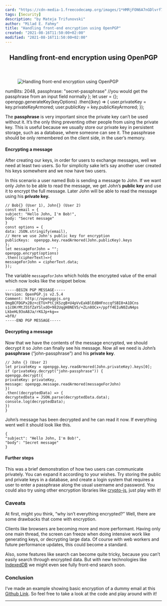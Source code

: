 ```yaml
---
card: "https://cdn-media-1.freecodecamp.org/images/1*HMRjFON6A7nGDlvrf7auIw.png"
tags: [Security]
description: "by Mateja Trifunovski"
author: "Milad E. Fahmy"
title: "Handling front-end encryption using OpenPGP"
created: "2021-08-16T11:50:00+02:00"
modified: "2021-08-16T11:50:00+02:00"
---
```

<div class="site-wrapper">
<main id="site-main" class="site-main outer">
<div class="inner">
<article class="post-full post tag-security tag-programming tag-web-development tag-technology tag-startup ">
<header class="post-full-header">
<h1 class="post-full-title">Handling front-end encryption using OpenPGP</h1>
</header>
<figure class="post-full-image">
<picture>
<source media="(max-width: 700px)" sizes="1px" srcset="data:image/gif;base64,R0lGODlhAQABAIAAAAAAAP///yH5BAEAAAAALAAAAAABAAEAAAIBRAA7 1w">
<source media="(min-width: 701px)" sizes="(max-width: 800px) 400px,
(max-width: 1170px) 700px,
1400px" srcset="https://cdn-media-1.freecodecamp.org/images/1*HMRjFON6A7nGDlvrf7auIw.png 300w,
https://cdn-media-1.freecodecamp.org/images/1*HMRjFON6A7nGDlvrf7auIw.png 600w,
https://cdn-media-1.freecodecamp.org/images/1*HMRjFON6A7nGDlvrf7auIw.png 1000w,
https://cdn-media-1.freecodecamp.org/images/1*HMRjFON6A7nGDlvrf7auIw.png 2000w">
<img onerror="this.style.display='none'" src="https://cdn-media-1.freecodecamp.org/images/1*HMRjFON6A7nGDlvrf7auIw.png" alt="Handling front-end encryption using OpenPGP">
</picture>
</figure>
<section class="post-full-content">
<div class="post-content medium-migrated-article">
numBits: 2048,
passphrase: "secret-passphrase"
//you would get the passphrase from an input field normally
};
let user = {};
openpgp.generateKey(keyOptions)
.then((key) =&gt; {
user.privateKey = key.privateKeyArmored;
user.publicKey = key.publicKeyArmored;
});</code></pre><p>The <strong>passphrase</strong> is very important since the private key can’t be used without it. It’s the only thing preventing other people from using the private key. This is useful because we usually store our private key in persistent storage, such as a database, where someone can see it. The passphrase should be only remembered on the client side, in the user’s memory.</p><h4 id="encrypting-a-message">Encrypting a message</h4><p>After creating our keys, in order for users to exchange messages, well we need at least two users. So for simplicity sake let’s say another user created his keys somewhere and we now have two users.</p><p>In this scenario a user named Bob is sending a message to John. If we want only John to be able to read the message, we get John’s <strong>public key </strong>and use it to encrypt the full message. Later John will be able to read the message using his <strong>private key.</strong></p><pre><code class="language-js">// Bob{} (User 1), John{} (User 2)
const email = {
subject: "Hello John, I'm Bob!",
body: "Secret message"
}
const options = {
data: JSON.stringify(email),
// Here we use John's public key for encryption
publicKeys:  openpgp.key.readArmored(John.publicKey).keys
};
let messageForJohn = "";
openpgp.encrypt(options)
.then((cipherText)=&gt;{
messageForJohn = cipherText.data;
});</code></pre><p>The variable <code>messageForJohn</code> which holds the encrypted value of the email which now looks like the snippet below.</p><pre><code class="language-js">-----BEGIN PGP MESSAGE-----
Version: OpenPGP.js v2.5.4
Comment: http://openpgpjs.org
0mgBCFDGPx2Bz+cETU+PtCjKSzgB+U4pVvEakBlEdBHFnccqfSBI8+A1DCns
s1cOKrMtJ5SfZaYSlxdO+982UqgH8NEV5/+ZLn8OCx+/ppff4EIuN0ZuN4ps
LkbeHL93oA8Ja/rKGJp+kg==
=bf0/
-----END PGP MESSAGE-----</code></pre><h4 id="decrypting-a-message"><strong>Decrypting a message</strong></h4><p>Now that we have the contents of the message encrypted, we should decrypt it so John can finally see his message. Now all we need is John’s <strong>passphrase</strong> (“john-passphrase”) and his <strong>private key</strong>.</p><pre><code class="language-js">// John {} (User 2)
let privateKey = openpgp.key.readArmored(John.privateKey).keys[0];
if (privateKey.decrypt("john-passphrase")) {
openpgp.decrypt({
privateKey: privateKey,
message: openpgp.message.readArmored(messageForJohn)
})
.then((decryptedData) =&gt; {
decryptedData = JSON.parse(decryptedData.data);
console.log(decryptedData);
})
}</code></pre><p>John’s message has been decrypted and he can read it now. If everything went well it should look like this.</p><pre><code class="language-json">{
"subject": "Hello John, I'm Bob!",
"body": "Secret message"
}</code></pre><h4 id="further-steps">Further steps</h4><p>This was a brief demonstration of how two users can communicate privately. You can expand it according to your wishes. Try storing the public and private keys in a database, and create a login system that requires a user to enter a passphrase along the usual username and password. You could also try using other encryption libraries like <a href="https://github.com/brix/crypto-js" rel="noopener">crypto-js</a>, just play with it!</p><h3 id="caveats">Caveats</h3><p>At first, might you think,<em> </em>“why isn’t everything encrypted?” Well, there are some drawbacks that come with encryption.</p><p>Clients like browsers are becoming more and more performant. Having only one main thread, the screen can freeze when doing intensive work like generating keys, or decrypting large data. Of course with web workers and future performance updates, this could become a standard.</p><p>Also, some features like search can become quite tricky, because you can’t easily search through encrypted data. But with new technologies like <a href="https://developer.mozilla.org/en-US/docs/Web/API/IndexedDB_API" rel="noopener">IndexedDB</a> we might even see fully front-end search soon.</p><h3 id="conclusion"><strong>Conclusion</strong></h3><p>I’ve made an example showing basic encryption of a dummy email at this <a href="https://github.com/Matko95/front-end-encryption-example" rel="noopener">Github Link</a>. So feel free to take a look at the code and play around with it!</p>
</div>
<hr>
</section>
</article>
</div>
</main>
</div>
<!-- Google Tag Manager (noscript) -->
<!-- End Google Tag Manager (noscript) -->
